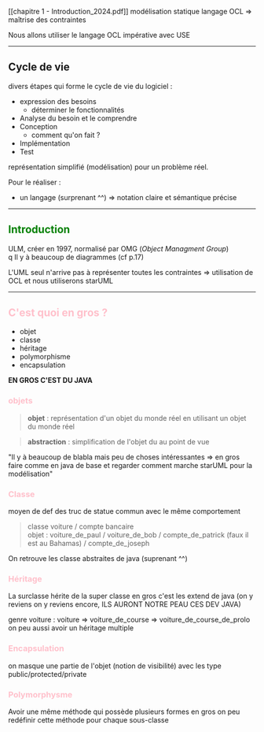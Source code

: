 [[chapitre 1 - Introduction_2024.pdf]]
modélisation statique 
langage OCL $\Rightarrow$ maîtrise des contraintes

Nous allons utiliser le langage OCL impérative avec USE

---
## Cycle de vie 

divers étapes qui forme le cycle de vie du logiciel :
- expression des besoins 
	- déterminer le fonctionnalités
- Analyse du besoin et le comprendre
- Conception 
	- comment qu'on fait ?
- Implémentation
- Test

représentation simplifié (modélisation) pour un problème réel.

Pour le réaliser :
- un langage (surprenant ^^) $\Rightarrow$ notation claire et sémantique précise

---
## <font color = green> Introduction </font>

ULM, créer en 1997, normalisé par OMG (*Object Managment Group*)  
q
Il y à beaucoup de diagrammes (cf p.17)

L'UML seul n'arrive pas à représenter toutes les contraintes $\Rightarrow$ utilisation de OCL et nous utiliserons starUML

---

## <font color = pink> C'est quoi en gros ? </font>

- objet 
- classe
- héritage
- polymorphisme
- encapsulation

**EN GROS C'EST DU JAVA**

### <font color = pink> objets  </font>

>**objet** : représentation d'un objet du monde réel en utilisant un objet du monde réel

> **abstraction** : simplification de l'objet du au point de vue

"Il y à beaucoup de blabla mais peu de choses intéressantes $\Rightarrow$ en gros faire comme en java de base et regarder comment marche starUML pour la modélisation"

### <font color = pink> Classe </font>

moyen de def des truc de statue commun avec le même comportement 

> classe voiture / compte bancaire  
> objet : voiture_de_paul / voiture_de_bob / compte_de_patrick (faux il est au Bahamas) / compte_de_joseph

On retrouve les classe abstraites de java (suprenant ^^)

### <font color = pink> Héritage </font> 

La surclasse hérite de la super classe en gros c'est les extend de java (on y reviens on y reviens encore, ILS AURONT NOTRE PEAU CES DEV JAVA) 

genre voiture : voiture $\Rightarrow$ voiture_de_course $\Rightarrow$ voiture_de_course_de_prolo 
on peu aussi avoir un héritage multiple 

### <font color = pink> Encapsulation </font>

on masque une partie de l'objet (notion de visibilité) avec les type public/protected/private

### <font color = pink> Polymorphysme </font>

Avoir une même méthode qui possède plusieurs formes en gros on peu redéfinir cette méthode pour chaque sous-classe 